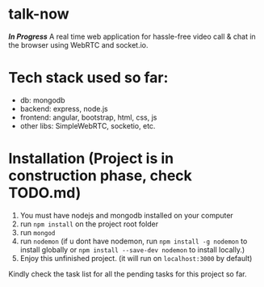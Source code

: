 # talk-now
<b>*In Progress*</b> A real time web application for hassle-free video call &amp; chat in the browser using WebRTC and socket.io.

# Tech stack used so far: 
<ul>
<li>db: mongodb</li>
<li>backend: express, node.js</li>
<li>frontend: angular, bootstrap, html, css, js</li>
<li>other libs: SimpleWebRTC, socketio, etc.</li>
</ul>

# Installation (Project is in construction phase, check TODO.md)
1. You must have nodejs and mongodb installed on your computer
2. run `npm install` on the project root folder
3. run `mongod`
4. run `nodemon` (if u dont have nodemon, run `npm install -g nodemon` to install globally or `npm install --save-dev nodemon` to install locally.)
5. Enjoy this unfinished project. (it will run on `localhost:3000` by default)

Kindly check the task list for all the pending tasks for this project so far.
